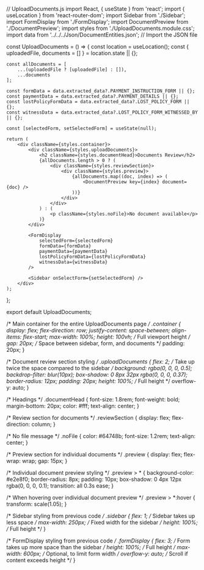 // UploadDocuments.js
import React, { useState } from 'react';
import { useLocation } from 'react-router-dom';
import Sidebar from './Sidebar';
import FormDisplay from './FormDisplay';
import DocumentPreview from './DocumentPreview';
import styles from './UploadDocuments.module.css';
import data from '../../../Json/DocumentEntities.json'; // Import the JSON file

const UploadDocuments = () => {
    const location = useLocation();
    const { uploadedFile, documents = [] } = location.state || {};

    const allDocuments = [
        ...(uploadedFile ? [uploadedFile] : []),
        ...documents
    ];

    const formData = data.extracted_data?.PAYMENT_INSTRUCTION_FORM || {};
    const paymentData = data.extracted_data?.PAYMENT_DETAILS || {};
    const lostPolicyFormData = data.extracted_data?.LOST_POLICY_FORM || {};
    const witnessData = data.extracted_data?.LOST_POLICY_FORM_WITNESSED_BY || {};

    const [selectedForm, setSelectedForm] = useState(null);

    return (
        <div className={styles.container}>
            <div className={styles.uploadDocuments}>
                <h2 className={styles.documentHead}>Documents Review</h2>
                {allDocuments.length > 0 ? (
                    <div className={styles.reviewSection}>
                        <div className={styles.preview}>
                            {allDocuments.map((doc, index) => (
                                <DocumentPreview key={index} document={doc} />
                            ))}
                        </div>
                    </div>
                ) : (
                    <p className={styles.noFile}>No document available</p>
                )}
            </div>

            <FormDisplay 
                selectedForm={selectedForm} 
                formData={formData} 
                paymentData={paymentData} 
                lostPolicyFormData={lostPolicyFormData} 
                witnessData={witnessData} 
            />

            <Sidebar onSelectForm={setSelectedForm} />
        </div>
    );
};

export default UploadDocuments;


/* Main container for the entire UploadDocuments page */
.container {
    display: flex;
    flex-direction: row;
    justify-content: space-between;
    align-items: flex-start;
    max-width: 100%;
    height: 100vh; /* Full viewport height */
    gap: 20px; /* Space between sidebar, form, and documents */
    padding: 20px;
}

/* Document review section styling */
.uploadDocuments {
    flex: 2; /* Take up twice the space compared to the sidebar */
    background: rgba(0, 0, 0, 0.5);
    backdrop-filter: blur(10px);
box-shadow: 0 8px 32px rgba(0, 0, 0, 0.37);
    border-radius: 12px;
    padding: 20px;
    height: 100%; /* Full height */
    overflow-y: auto;
}

/* Headings */
.documentHead {
    font-size: 1.8rem;
    font-weight: bold;
    margin-bottom: 20px;
    color: #fff;
    text-align: center;
}

/* Review section for documents */
.reviewSection {
    display: flex;
    flex-direction: column;
}

/* No file message */
.noFile {
    color: #64748b;
    font-size: 1.2rem;
    text-align: center;
}

/* Preview section for individual documents */
.preview {
    display: flex;
    flex-wrap: wrap;
    gap: 15px;
}

/* Individual document preview styling */
.preview > * {
    background-color: #e2e8f0;
    border-radius: 8px;
    padding: 10px;
    box-shadow: 0 4px 12px rgba(0, 0, 0, 0.1);
    transition: all 0.3s ease;
}

/* When hovering over individual document preview */
.preview > *:hover {
    transform: scale(1.05);
}

/* Sidebar styling from previous code */
.sidebar {
    flex: 1; /* Sidebar takes up less space */
    max-width: 250px; /* Fixed width for the sidebar */
    height: 100%; /* Full height */
}

/* FormDisplay styling from previous code */
.formDisplay {
    flex: 3; /* Form takes up more space than the sidebar */
    height: 100%; /* Full height */
    max-width: 600px; /* Optional, to limit form width */
    overflow-y: auto; /* Scroll if content exceeds height */
}
